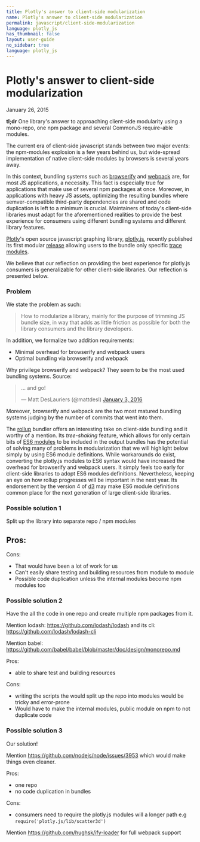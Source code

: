```yaml
---
title: Plotly's answer to client-side modularization
name: Plotly's answer to client-side modularization
permalink: javascript/client-side-modularization
language: plotly_js
has_thumbnail: false
layout: user-guide
no_sidebar: true
language: plotly_js
---
```


# Plotly's answer to client-side modularization

January 26, 2015

**tl;dr** One library's answer to approaching client-side modularity using a
mono-repo, one npm package and several CommonJS require-able modules.


The current era of client-side javascript stands between two major events: the
npm-modules explosion is a few years behind us, but wide-spread implementation
of native client-side modules by browsers is several years away.

In this context, bundling systems such as [browserify](http://browserify.org/)
and [webpack](https://webpack.github.io/) are, for most JS applications, a
necessity. This fact is especially true for applications that make use of
several npm packages at once.  Moreover, in applications with heavy JS assets,
optimizing the resulting bundles where semver-compatible third-party
dependencies are shared and code duplication is left to a minimum is crucial.
Maintainers of today's client-side libraries must adapt for the aforementioned
realities to provide the best experience for consumers using different bundling
systems and different library features.

[Plotly](https://plot.ly/)'s open source javascript graphing library,
[plotly.js](https://plot.ly/javascript/), recently published its first modular
[release](https://github.com/plotly/plotly.js/releases/tag/v1.5.0) allowing
users to the bundle only specific [trace
modules](https://github.com/plotly/plotly.js/blob/49ea59fd3016b4b125855511a05abe92a2e69082/README.md#modules).

We believe that our reflection on providing the best experience for plotly.js
consumers is generalizable for other client-side libraries. Our reflection is
presented below.


### Problem

We state the problem as such:

> How to modularize a library, mainly for the purpose of trimming JS bundle size,
in way that adds as little friction as possible for both the library consumers
and the library developers. 

In addition, we formalize two addition requirements:

- Minimal overhead for browserify and webpack users
- Optimal bundling via browserify and webpack

Why privilege browserify and webpack? They seem to be the most used bundling
systems. Source:

<blockquote class="twitter-tweet" lang="en"><p lang="en" dir="ltr">... and
go!</p>&mdash; Matt DesLauriers (@mattdesl) <a
href="https://twitter.com/mattdesl/status/683753259992006656">January 3,
2016</a></blockquote>
<script async src="//platform.twitter.com/widgets.js" charset="utf-8"></script>

Moreover, browserify and webpack are the two most matured bundling systems
judging by the number of commits that went into them.

The [rollup](http://rollupjs.org/) bundler offers an interesting take on
client-side bundling and it worthy of a mention. Its *tree-shaking* feature,
which allows for only certain bits of [ES6
modules](https://developer.mozilla.org/en/docs/web/javascript/reference/statements/import)
to be included in the output bundles has the potential of solving many of
problems in modularization that we will highlight below simply by using ES6
module definitions. While workarounds do exist, converting the plotly.js modules
to ES6 syntax would have increased the overhead for browserify and webpack
users. It simply feels too early for client-side libraries to adopt ES6 modules
definitions.  Nevertheless, keeping an eye on how rollup progresses will be
important in the next year. Its endorsement by the version 4 of
[d3](https://github.com/substack/node-browserify/issues/1186) may make ES6
module definitions common place for the next generation of large client-side
libraries.


### Possible solution 1

Split up the library into separate repo / npm modules

Pros:
 - 

Cons:
 - That would have been a lot of work for us
 - Can't easily share testing and building resources from module to module
 - Possible code duplication unless the internal modules become npm modules too


### Possible solution 2

Have the all the code in one repo and create multiple npm packages from it. 

Mention lodash: https://github.com/lodash/lodash
and its cli: https://github.com/lodash/lodash-cli

Mention babel: https://github.com/babel/babel/blob/master/doc/design/monorepo.md

Pros:
 - able to share test and building resources

Cons: 
 - writing the scripts the would split up the repo into modules would be tricky
   and error-prone
 - Would have to make the internal modules, public module on npm to
   not duplicate code


### Possible solution 3

Our solution!

Mention https://github.com/nodejs/node/issues/3953 which would make things even
cleaner.

Pros:
 - one repo
 - no code duplication in bundles

Cons: 
 - consumers need to require the plotly.js modules will a longer path e.g
   `require('plotly.js/lib/scatter3d')`



Mention https://github.com/hughsk/ify-loader for full webpack support
